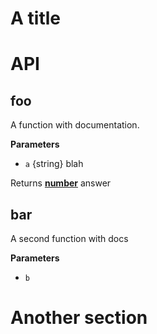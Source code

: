 # A title

# API

<!-- Generated by documentation.js. Update this documentation by updating the source code. -->

## foo

A function with documentation.

**Parameters**

-   `a`  {string} blah

Returns **[number](https://developer.mozilla.org/en-US/docs/Web/JavaScript/Reference/Global_Objects/Number)** answer

## bar

A second function with docs

**Parameters**

-   `b`  

# Another section
